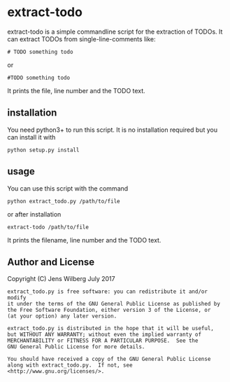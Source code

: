 # extract-todo

extract-todo is a simple commandline script for the extraction of TODOs.
It can extract TODOs from single-line-comments like:

    # TODO something todo

or

    #TODO something todo

It prints the file, line number and the TODO text.

## installation
You need python3+ to run this script. It is no installation required but you
can install it with

    python setup.py install

## usage

You can use this script with the command

    python extract_todo.py /path/to/file

or after installation

    extract-todo /path/to/file

It prints the filename, line number and the TODO text.


## Author and License

Copyright (C) Jens Wilberg July 2017

    extract_todo.py is free software: you can redistribute it and/or modify
    it under the terms of the GNU General Public License as published by
    the Free Software Foundation, either version 3 of the License, or
    (at your option) any later version.

    extract_todo.py is distributed in the hope that it will be useful,
    but WITHOUT ANY WARRANTY; without even the implied warranty of
    MERCHANTABILITY or FITNESS FOR A PARTICULAR PURPOSE.  See the
    GNU General Public License for more details.

    You should have received a copy of the GNU General Public License
    along with extract_todo.py.  If not, see <http://www.gnu.org/licenses/>.
